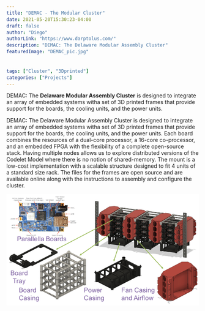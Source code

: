 ```yaml
---
title: "DEMAC - The Modular Cluster"
date: 2021-05-20T15:30:23-04:00
draft: false
author: "Diego"
authorLink: "https://www.darptolus.com/"
description: "DEMAC: The Delaware Modular Assembly Cluster"
featuredImage: "DEMAC_pic.jpg"


tags: ["Cluster", "3Dprinted"]
categories: ["Projects"]
---
```


DEMAC: The **Delaware Modular Assembly Cluster** is designed to integrate an array of embedded systems witha set of 3D printed frames that provide support for the boards, the cooling units, and the power units.

<!--more-->

DEMAC: The Delaware Modular Assembly Cluster is designed to integrate an array of embedded systems witha set of 3D printed frames that provide support for the boards, the cooling units, and the power units. Each board combines the resources of a dual-core processor, a 16-core co-processor, and an embedded FPGA with the flexibility of a complete open-source stack. Having multiple nodes allows us to explore distributed versions of the Codelet Model where there is no notion of shared-memory. The mount is a low-cost implementation with a scalable structure designed to fit 4 units of a standard size rack. The files for the frames are open source and are available online along with the instructions to assembly and configure the cluster.

![DEMAC Frames](DEMAC_frames.png "DEMAC Frames")

